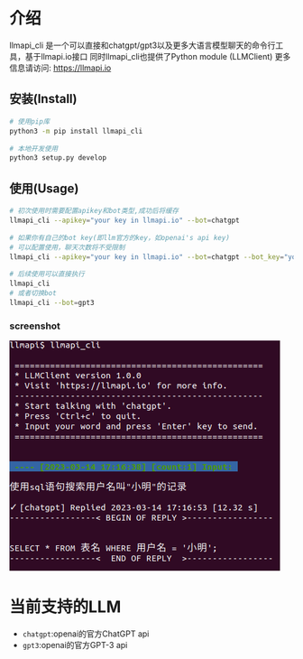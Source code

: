 # 介绍

llmapi_cli 是一个可以直接和chatgpt/gpt3以及更多大语言模型聊天的命令行工具，基于llmapi.io接口
同时llmapi_cli也提供了Python module (LLMClient)
更多信息请访问: https://llmapi.io

## 安装(Install)

```bash
# 使用pip库
python3 -m pip install llmapi_cli
```

```bash
# 本地开发使用
python3 setup.py develop
```

## 使用(Usage)

```bash
# 初次使用时需要配置apikey和bot类型,成功后将缓存
llmapi_cli --apikey="your key in llmapi.io" --bot=chatgpt
```

```bash
# 如果你有自己的bot key(即llm官方的key，如openai's api key)
# 可以配置使用，聊天次数将不受限制
llmapi_cli --apikey="your key in llmapi.io" --bot=chatgpt --bot_key="your key in openai(or others)"
```

```bash
# 后续使用可以直接执行
llmapi_cli
# 或者切换bot
llmapi_cli --bot=gpt3
```

### screenshot
![image](imgs/llmapi_cli_demo.png)

# 当前支持的LLM
 - `chatgpt`:openai的官方ChatGPT api
 - `gpt3`:openai的官方GPT-3 api

